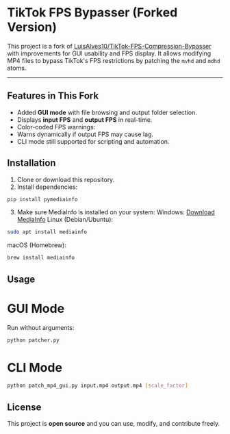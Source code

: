 # TikTok FPS Bypasser (Forked Version)

This project is a fork of [LuisAlves10/TikTok-FPS-Compression-Bypasser](https://github.com/LuisAlves10/TikTok-FPS-Compression-Bypasser) with improvements for GUI usability and FPS display. It allows modifying MP4 files to bypass TikTok's FPS restrictions by patching the `mvhd` and `mdhd` atoms.

---

## Features in This Fork

- Added **GUI mode** with file browsing and output folder selection.
- Displays **input FPS** and **output FPS** in real-time.
- Color-coded FPS warnings:
- Warns dynamically if output FPS may cause lag.
- CLI mode still supported for scripting and automation.

## Installation

1. Clone or download this repository.
2. Install dependencies:

```bash
pip install pymediainfo
```

3. Make sure MediaInfo is installed on your system:
Windows: [Download MediaInfo](https://mediaarea.net/en/MediaInfo/Download/Windows)
Linux (Debian/Ubuntu):
```bash
sudo apt install mediainfo
```
macOS (Homebrew):
```bash
brew install mediainfo
```

## Usage
# GUI Mode
Run without arguments:
```bash
python patcher.py
```

# CLI Mode
```bash
python patch_mp4_gui.py input.mp4 output.mp4 [scale_factor]
```

## License

This project is **open source** and you can use, modify, and contribute freely.
